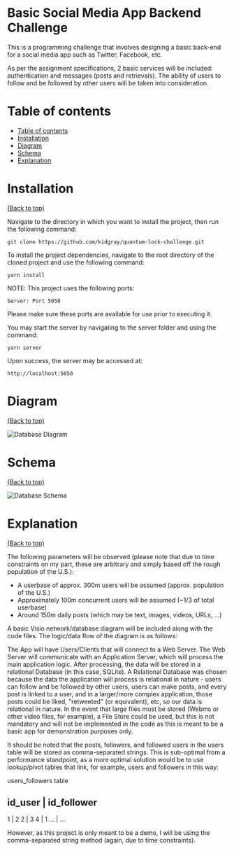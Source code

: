 # Basic Social Media App Backend Challenge

This is a programming challenge that involves designing a basic back-end for a social media app such as Twitter, Facebook, etc.

As per the assignment specifications, 2 basic services will be included: authentication and messages (posts and retrievals). The ability of users to follow and be followed
by other users will be taken into consideration.

# Table of contents
- [Table of contents](#table-of-contents)
- [Installation](#installation)
- [Diagram](#diagram)
- [Schema](#schema)
- [Explanation](#explanation)

# Installation
[(Back to top)](#table-of-contents)

Navigate to the directory in which you want to install the project, then run the following command:

```git clone https://github.com/kidgray/quantum-lock-challenge.git```

To install the project dependencies, navigate to the root directory of the cloned project and use
the following command:

```yarn install```

NOTE: This project uses the following ports:

    Server: Port 5050

Please make sure these ports are available for use prior to executing it.

You may start the server by navigating to the server folder and using the command:

```yarn server```

Upon success, the server may be accessed at:

    http://localhost:5050

# Diagram
[(Back to top)](#table-of-contents)

![Database Diagram](Database%20Diagram.png?raw=true "Database Diagram")

# Schema
[(Back to top)](#table-of-contents)

![Database Schema](./Database%20Schema.png?raw=true "Database Schema")
# Explanation
[(Back to top)](#table-of-contents)

The following parameters will be observed (please note that due to time constraints on my part, these are arbitrary and simply based off the rough population of the U.S.):

- A userbase of approx. 300m users will be assumed (approx. population of the U.S.)
- Approximately 100m concurrent users will be assumed (~1/3 of total userbase)
- Around 150m daily posts (which may be text, images, videos, URLs, ...)

A basic Visio network/database diagram will be included along with the code files. The logic/data flow of the diagram is as follows:

The App will have Users/Clients that will connect to a Web Server. The Web Server will communicate with an Application Server, 
which will process the main application logic. After processing, the data will be stored in a relational Database (in this case, SQLite). A Relational Database
was chosen because the data the application will process is relational in nature - users can follow and be followed by other users, users can make posts, and
every post is linked to a user, and in a larger/more complex application, those posts could be liked, "retweeted" (or equivalent), etc, so our data is relational
in nature. In the event that large files must be stored (Webms or other video files, for example), a File Store could be used, but this is not mandatory and will
not be implemented in the code as this is meant to be a basic app for demonstration purposes only.

It should be noted that the posts, followers, and followed users in the users table will be stored as comma-separated strings. This is sub-optimal from a performance
standpoint, as a more optimal solution would be to use lookup/pivot tables that link, for example, users and followers in this way:

users_followers table

id_user | id_follower
---------------------
1       |       2
2       |       3
4       |       1
...     |       ...

However, as this project is only meant to be a demo, I will be using the comma-separated string method (again, due to time constraints).